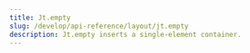 ```yaml
---
title: Jt.empty
slug: /develop/api-reference/layout/jt.empty
description: Jt.empty inserts a single-element container.
---
```


<Autofunction function="Jt.empty" />
